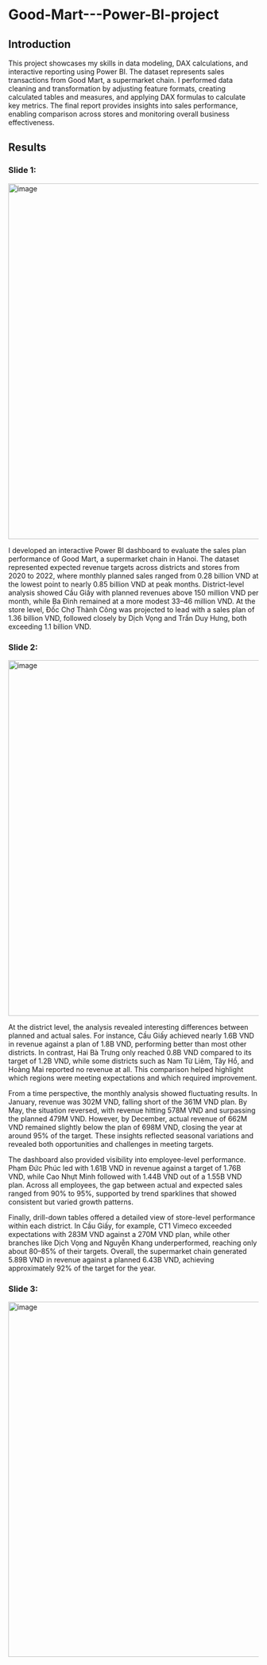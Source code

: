 # Good-Mart---Power-BI-project
## Introduction
This project showcases my skills in data modeling, DAX calculations, and interactive reporting using Power BI. The dataset represents sales transactions from Good Mart, a supermarket chain. I performed data cleaning and transformation by adjusting feature formats, creating calculated tables and measures, and applying DAX formulas to calculate key metrics. The final report provides insights into sales performance, enabling comparison across stores and monitoring overall business effectiveness.

## Results
### Slide 1:

<img width="1273" height="714" alt="image" src="https://github.com/user-attachments/assets/e0ca05fd-30cb-4a9b-b0a9-703355d10df6" />

I developed an interactive Power BI dashboard to evaluate the sales plan performance of Good Mart, a supermarket chain in Hanoi. The dataset represented expected revenue targets across districts and stores from 2020 to 2022, where monthly planned sales ranged from 0.28 billion VND at the lowest point to nearly 0.85 billion VND at peak months. District-level analysis showed Cầu Giấy with planned revenues above 150 million VND per month, while Ba Đình remained at a more modest 33–46 million VND. At the store level, Đốc Chợ Thành Công was projected to lead with a sales plan of 1.36 billion VND, followed closely by Dịch Vọng and Trần Duy Hưng, both exceeding 1.1 billion VND.

### Slide 2:

<img width="1275" height="714" alt="image" src="https://github.com/user-attachments/assets/9710c072-f38c-4f00-a73c-6e984ef5096e" />

At the district level, the analysis revealed interesting differences between planned and actual sales. For instance, Cầu Giấy achieved nearly 1.6B VND in revenue against a plan of 1.8B VND, performing better than most other districts. In contrast, Hai Bà Trưng only reached 0.8B VND compared to its target of 1.2B VND, while some districts such as Nam Từ Liêm, Tây Hồ, and Hoàng Mai reported no revenue at all. This comparison helped highlight which regions were meeting expectations and which required improvement.

From a time perspective, the monthly analysis showed fluctuating results. In January, revenue was 302M VND, falling short of the 361M VND plan. By May, the situation reversed, with revenue hitting 578M VND and surpassing the planned 479M VND. However, by December, actual revenue of 662M VND remained slightly below the plan of 698M VND, closing the year at around 95% of the target. These insights reflected seasonal variations and revealed both opportunities and challenges in meeting targets.

The dashboard also provided visibility into employee-level performance. Phạm Đức Phúc led with 1.61B VND in revenue against a target of 1.76B VND, while Cao Nhựt Minh followed with 1.44B VND out of a 1.55B VND plan. Across all employees, the gap between actual and expected sales ranged from 90% to 95%, supported by trend sparklines that showed consistent but varied growth patterns.

Finally, drill-down tables offered a detailed view of store-level performance within each district. In Cầu Giấy, for example, CT1 Vimeco exceeded expectations with 283M VND against a 270M VND plan, while other branches like Dịch Vọng and Nguyễn Khang underperformed, reaching only about 80–85% of their targets. Overall, the supermarket chain generated 5.89B VND in revenue against a planned 6.43B VND, achieving approximately 92% of the target for the year.

### Slide 3:

<img width="1274" height="713" alt="image" src="https://github.com/user-attachments/assets/ce4a7bda-6707-4e31-8b27-636aeb3c3d7b" />

